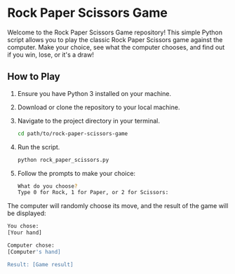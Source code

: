 # Rock Paper Scissors Game

Welcome to the Rock Paper Scissors Game repository! This simple Python script allows you to play the classic Rock Paper Scissors game against the computer. Make your choice, see what the computer chooses, and find out if you win, lose, or it's a draw!

## How to Play

1. Ensure you have Python 3 installed on your machine.
2. Download or clone the repository to your local machine.
3. Navigate to the project directory in your terminal.

    ```bash
    cd path/to/rock-paper-scissors-game
    ```

4. Run the script.

    ```bash
    python rock_paper_scissors.py
    ```

5. Follow the prompts to make your choice:

    ```bash
    What do you choose?
    Type 0 for Rock, 1 for Paper, or 2 for Scissors:
    ```

The computer will randomly choose its move, and the result of the game will be displayed:

```bash
You chose:
[Your hand]

Computer chose:
[Computer's hand]

Result: [Game result]
```

